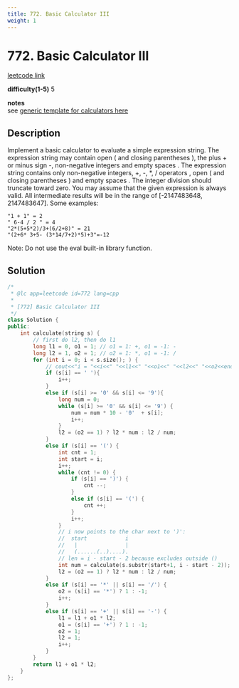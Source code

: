 ```yaml
---
title: 772. Basic Calculator III
weight: 1
---
```

# 772. Basic Calculator III
[leetcode link](https://leetcode.com/problems/basic-calculator-iii/)

**difficulty(1-5)** 
5

**notes**   
see [generic template for calculators here](https://leetcode.com/problems/basic-calculator-iii/discuss/113592/Development-of-a-generic-solution-for-the-series-of-the-calculator-problems)


## Description
Implement a basic calculator to evaluate a simple expression string.
The expression string may contain open ( and closing parentheses ), the plus + or minus sign -, non-negative integers and empty spaces .
The expression string contains only non-negative integers, +, -, *, / operators , open ( and closing parentheses ) and empty spaces . The integer division should truncate toward zero.
You may assume that the given expression is always valid. All intermediate results will be in the range of [-2147483648, 2147483647].
Some examples:
```
"1 + 1" = 2
" 6-4 / 2 " = 4
"2*(5+5*2)/3+(6/2+8)" = 21
"(2+6* 3+5- (3*14/7+2)*5)+3"=-12
```
Note: Do not use the eval built-in library function.

## Solution
```c++
/*
 * @lc app=leetcode id=772 lang=cpp
 *
 * [772] Basic Calculator III
 */
class Solution {
public:
    int calculate(string s) {
        // first do l2, then do l1
        long l1 = 0, o1 = 1; // o1 = 1: +, o1 = -1: -
        long l2 = 1, o2 = 1; // o2 = 1: *, o1 = -1: /
        for (int i = 0; i < s.size(); ) {
            // cout<<"i = "<<i<<" "<<l1<<" "<<o1<<" "<<l2<<" "<<o2<<endl;
            if (s[i] == ' '){
                i++;
            }
            else if (s[i] >= '0' && s[i] <= '9'){
                long num = 0;
                while (s[i] >= '0' && s[i] <= '9') {
                    num = num * 10 - '0'  + s[i];
                    i++;
                }
                l2 = (o2 == 1) ? l2 * num : l2 / num;
            }
            else if (s[i] == '(') {
                int cnt = 1;
                int start = i;
                i++;
                while (cnt != 0) {
                    if (s[i] == ')') {
                        cnt --;
                    }
                    else if (s[i] == '(') {
                        cnt ++;
                    }
                    i++;
                }
                // i now points to the char next to ')': 
                //  start            i
                //   |               |
                //   (......(..)....).
                // len = i - start - 2 because excludes outside ()
                int num = calculate(s.substr(start+1, i - start - 2));
                l2 = (o2 == 1) ? l2 * num : l2 / num;
            }
            else if (s[i] == '*' || s[i] == '/') {
                o2 = (s[i] == '*') ? 1 : -1;
                i++;
            }
            else if (s[i] == '+' || s[i] == '-') {
                l1 = l1 + o1 * l2;
                o1 = (s[i] == '+') ? 1 : -1;
                o2 = 1;
                l2 = 1;
                i++;
            }
        }
        return l1 + o1 * l2;
    }
};
```